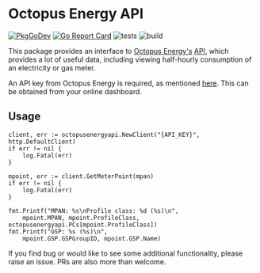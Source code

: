 # Octopus Energy API

[![PkgGoDev](https://pkg.go.dev/badge/github.com/FileGo/octopusenergyapi/)](https://pkg.go.dev/github.com/FileGo/octopusenergyapi/)
[![Go Report Card](https://goreportcard.com/badge/github.com/FileGo/octopusenergyapi)](https://goreportcard.com/report/github.com/FileGo/octopusenergyapi)
![tests](https://github.com/FileGo/octopusenergyapi/workflows/tests/badge.svg)
![build](https://github.com/FileGo/octopusenergyapi/workflows/build/badge.svg)


This package provides an interface to [Octopus Energy's](https://octopus.energy/) [API](https://developer.octopus.energy/docs/api/), which provides a lot of useful data, including viewing half-hourly consumption of an electricity or gas meter.

An API key from Octopus Energy is required, as mentioned [here](https://developer.octopus.energy/docs/api/#authentication). This can be obtained from your online dashboard.

## Usage

```golang
client, err := octopusenergyapi.NewClient("{API_KEY}", http.DefaultClient)
if err != nil {
    log.Fatal(err)
}

mpoint, err := client.GetMeterPoint(mpan)
if err != nil {
    log.Fatal(err)
}

fmt.Printf("MPAN: %s\nProfile class: %d (%s)\n",
    mpoint.MPAN, mpoint.ProfileClass, octopusenergyapi.PCs[mpoint.ProfileClass])
fmt.Printf("GSP: %s (%s)\n",
    mpoint.GSP.GSPGroupID, mpoint.GSP.Name)
```

If you find bug or would like to see some additional functionality, please raise an issue. PRs are also more than welcome.